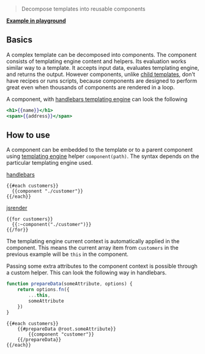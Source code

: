 > Decompose templates into reusable components

**[Example in playground](https://playground.jsreport.net/w/admin/mcb0pE1a)**

## Basics

A complex template can be decomposed into components. The component consists of templating engine content and helpers. Its evaluation works similar way to a template. It accepts input data, evaluates templating engine, and returns the output. However components, unlike [child templates](/learn/child-templates), don't have recipes or runs scripts, because components are designed to perform great even when thousands of components are rendered in a loop.

A component, with [handlebars templating engine](/learn/handlebars) can look the following
```handlebars
<h1>{{name}}</h1>
<span>{{address}}</span>
```

## How to use

A component can be embedded to the template or to a parent component using [templating engine](/learn/templating-engines) helper `component(path)`. The syntax depends on the particular templating engine used.

[handlebars](/learn/handlebars)
```
{{#each customers}} 
  {{component "./customer"}}
{{/each}}
```

[jsrender](/learn/jsrender)
```
{{for customers}} 
  {{:~component("./customer")}}
{{/for}}
```

The templating engine current context is automatically applied in the component. This means the current array item from `customers` in the previous example will be `this` in the component.

Passing some extra attributes to the component context is possible through a custom helper. This can look the following way in handlebars.

```js
function prepareData(someAttribute, options) {   
    return options.fn({
        ...this,
        someAttribute
    })
}
```

```
{{#each customers}}    
    {{#prepareData @root.someAttribute}}
        {{component "customer"}}
    {{/prepareData}}
{{/each}}
```